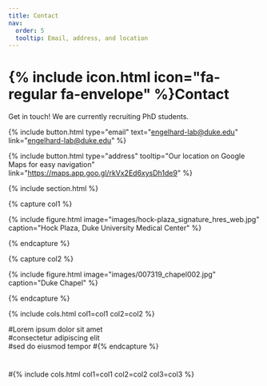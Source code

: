 ```yaml
---
title: Contact
nav:
  order: 5
  tooltip: Email, address, and location
---
```


# {% include icon.html icon="fa-regular fa-envelope" %}Contact

Get in touch! We are currently recruiting PhD students.

{%
  include button.html
  type="email"
  text="engelhard-lab@duke.edu"
  link="engelhard-lab@duke.edu"
%}

{%
  include button.html
  type="address"
  tooltip="Our location on Google Maps for easy navigation"
  link="https://maps.app.goo.gl/rkVx2Ed6xysDh1de9"
%}

{% include section.html %}

{% capture col1 %}

{%
  include figure.html
  image="images/hock-plaza_signature_hres_web.jpg"
  caption="Hock Plaza, Duke University Medical Center"
%}

{% endcapture %}

{% capture col2 %}

{%
  include figure.html
  image="images/007319_chapel002.jpg"
  caption="Duke Chapel"
%}

{% endcapture %}

{% include cols.html col1=col1 col2=col2 %}

#Lorem ipsum dolor sit amet  
#consectetur adipiscing elit  
#sed do eiusmod tempor
#{% endcapture %}
#
#{% include cols.html col1=col1 col2=col2 col3=col3 %}
